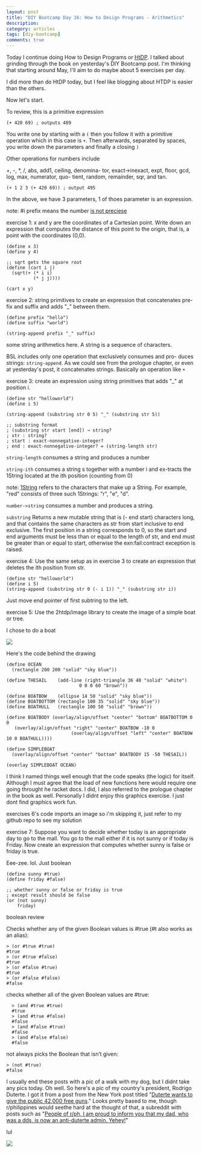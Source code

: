 ```yaml
---
layout: post
title: "DIY Bootcamp Day 16: How to Design Programs - Arithmetics"
description: 
category: articles
tags: [diy-bootcamp]
comments: true
---
```


Today I continue doing How to Design Programs or [HtDP](https://htdp.org/). I talked about grinding through the book on yesterday's DIY Bootcamp post. I'm thinking that starting around May, I'll aim to do maybe about 5 exercises per day.

<!-- more -->

I did more than do HtDP today, but I feel like blogging about HTDP is easier than the others.

Now let's start.

To review, this is a primitive expression

```racket
(+ 420 69) ; outputs 489
```

You write one by starting with a <code>(</code> then you follow it with a primitive operation  which in this case is <code>+</code>. Then afterwards, separated by spaces, you write down the parameters and finally a closing <code>)</code>

Other operations for numbers include

+, -, *, /, abs, add1, ceiling, denomina- tor, exact->inexact, expt, floor, gcd, log, max, numerator, quo- tient, random, remainder, sqr, and tan. 

```racket
(+ 1 2 3 (+ 420 69)) ; output 495
```

In the above, we have 3 parameters, 1 of thoes parameter is an expression.

note: #i prefix means the number <u>is not preciese</u>

exercise 1: x and y are the coordinates of a Cartesian point. Write down an expression that computes the distance of this point to the origin, that is, a point with the coordinates (0,0).


```racket
(define x 3)
(define y 4)

;; sqrt gets the square root
(define (cart i j)
  (sqrt(+ (* i i)
          (* j j))))

(cart x y)
```

exercise 2: string primitives to create an expression that concatenates pre- fix and suffix and adds "_" between them. 

```racket
(define prefix "hello")
(define suffix "world")

(string-append prefix "_" suffix)
```

some string arithmetics here. A string is a sequence of characters.

BSL includes only one operation that exclusively consumes and pro- duces strings: <code>string-append</code>. As we could see from the prologue chapter, or even at yesterday's post, it concatenates strings. Basically an operation like <code>+</code>

exercise 3:  create an expression using string primitives that adds "_" at position i. 

```racket
(define str "helloworld")
(define i 5)

(string-append (substring str 0 5) "_" (substring str 5))

;; substring format
; (substring str start [end]) → string?
; str : string?
; start : exact-nonnegative-integer?
; end : exact-nonnegative-integer? = (string-length str)
```

<code>string-length</code> consumes a string and produces a number

<code>string-ith</code> consumes a string s together with a number i and ex-tracts the 1String located at the ith position (counting from 0)

note: <u>1String</u> refers to the characters that make up a String. For example, "red" consists of three such 1Strings: "r", "e", "d".

<code>number->string</code> consumes a number and produces a string.

<code>substring</code> Returns a new mutable string that is (- end start) characters long, and that contains the same characters as str from start inclusive to end exclusive. The first position in a string corresponds to 0, so the start and end arguments must be less than or equal to the length of str, and end must be greater than or equal to start, otherwise the exn:fail:contract exception is raised.

exercise 4:  Use the same setup as in exercise 3 to create an expression that deletes the ith position from str.

```racket
(define str "helloworld")
(define i 5)
(string-append (substring str 0 (- i 1)) "_" (substring str i))
```

Just move end pointer of first subtring to the left.

exercise 5: Use the 2htdp/image library to create the image of a simple boat or tree. 

I chose to do a boat

<img src="https://lh3.googleusercontent.com/pw/ACtC-3ctOIGvYp6d-LcEKNPvoiqr8RdJiQghqOZzwD7YQcHrrvD39p7pJbVjSb-ExIJlqzT2qsN-ydSVTosLA1ynER_M6N2XmGtx3cGMA2xXB99adzHIUyie37HoCGMJOVYmmgYdS7yCo6GoFcXfUOHu-H1A=w396-h398-no?authuser=0">

Here's the code behind the drawing

```racket
(define OCEAN
  (rectangle 200 200 "solid" "sky blue"))

(define THESAIL    (add-line (right-triangle 36 48 "solid" "white")
                           0 0 0 60 "brown"))

(define BOATBOW    (ellipse 14 50 "solid" "sky blue"))
(define BOATBOTTOM (rectangle 100 35 "solid" "sky blue"))
(define BOATHULL   (rectangle 100 50 "solid" "brown"))

(define BOATBODY (overlay/align/offset "center" "bottom" BOATBOTTOM 0 0
   (overlay/align/offset "right" "center" BOATBOW -10 0 
                        (overlay/align/offset "left" "center" BOATBOW 10 0 BOATHULL))))

(define SIMPLEBOAT 
  (overlay/align/offset "center" "bottom" BOATBODY 15 -50 THESAIL))

(overlay SIMPLEBOAT OCEAN)
```

I think I named things well enough that the code speaks (the logic) for itself. Although I must agree that the load of new functions here would require one going throught he racket docs. I did, I also referred to the prologue chapter in the book as well. Personally I didnt enjoy this graphics exercise. I just dont find graphics work fun.

exercises 6's code imports an image so i'm skipping it, just refer to my github repo to see my solution

exercise 7: Suppose you want to decide whether today is an appropriate day to go to the mall. You go to the mall either if it is not sunny or if today is Friday. Now create an expression that computes whether sunny is false or friday is true. 

Eee-zee. lol. Just boolean

```racket
(define sunny #true)
(define friday #false)

;; whether sunny or false or friday is true
; except result should be false
(or (not sunny)
    friday)
```

boolean review

Checks whether any of the given Boolean values is #true (#t also works as an alias):

	> (or #true #true)
	#true
	> (or #true #false)
	#true
	> (or #false #true)
	#true
	> (or #false #false)
	#false

checks whether all of the given Boolean values are #true:

      > (and #true #true)
      #true
      > (and #true #false)
      #false
      > (and #false #true)
      #false
      > (and #false #false)
      #false

not always picks the Boolean that isn’t given: 

	> (not #true)
	#false

I usually end these posts with a pic of a walk with my dog, but I didnt take any pics today. Oh well. So here's a pic of my country's president, Rodrigo Duterte. I got it from a post from the New York post titled "[Duterte wants to give the public 42,000 free guns](https://nypost.com/2018/06/15/duterte-wants-to-give-the-public-42000-free-guns/)." Looks pretty based to me, though r/philippines would seethe hard at the thought of that, a subreddit with posts such as "[People of r/ph, I am proud to inform you that my dad, who was a dds, is now an anti-duterte admin. Yehey!](https://old.reddit.com/r/Philippines/comments/mxdlmr/people_of_rph_i_am_proud_to_inform_you_that_my/)" 

lul

<img src="https://i2.wp.com/nypost.com/wp-content/uploads/sites/2/2018/06/180615-duterte-give-out-free-guns-01.jpg?quality=80&strip=all&ssl=1">
